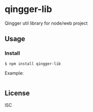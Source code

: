 # qingger-lib

Qingger util library for node/web project



## Usage

### Install

```console
$ npm install qingger-lib 
```

Example:

```javascript

```

## License

ISC
